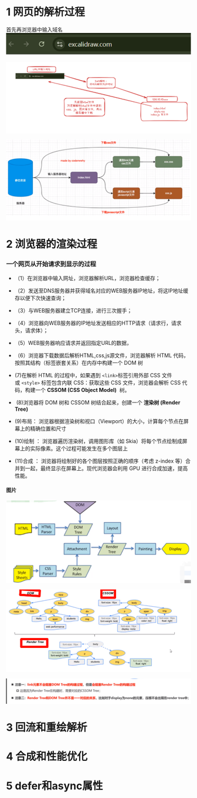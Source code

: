 # 1 网页的解析过程
首先再浏览器中输入域名
![this](../picture/02/1.png)


![this](../picture/02/2.png)

![this](../picture/02/3.png)



# 2 浏览器的渲染过程
### 一个网页从开始请求到显示的过程
- （1）在浏览器中输入网址，浏览器解析URL，浏览器检查缓存； 
- （2）发送至DNS服务器并获得域名对应的WEB服务器IP地址，将这IP地址缓存以便下次快速查询； 
- （3）与WEB服务器建立TCP连接，进行三次握手； 
- （4）浏览器向WEB服务器的IP地址发送相应的HTTP请求（请求行，请求头，请求体）； 
- （5）WEB服务器响应请求并返回指定URL的数据，
- （6）浏览器下载数据后解析HTML,css,js源文件，浏览器解析 HTML 代码，按照其结构（标签嵌套关系）在内存中构建一个 DOM 树
-  (7)在解析 HTML 的过程中，如果遇到 `<link>`标签引用外部 CSS 文件或 `<style>` 标签包含内联 CSS：获取这些 CSS 文件，浏览器会解析 CSS 代码，构建一个 **CSSOM (CSS Object Model)**  树。
-  (8)浏览器将 DOM 树和 CSSOM 树结合起来，创建一个 **渲染树 (Render Tree)** 

- (9)布局： 浏览器根据渲染树和视口（Viewport）的大小，计算每个节点在屏幕上的精确位置和尺寸


-   (10)绘制 ： 浏览器遍历渲染树，调用图形库（如 Skia）将每个节点绘制成屏幕上的实际像素。这个过程可能发生在多个图层上

-   (11)合成 ： 浏览器将绘制好的各个图层按照正确的顺序（考虑 z-index 等）合并到一起，最终显示在屏幕上。现代浏览器会利用 GPU 进行合成加速，提高性能。

#### 图片
![this](../picture/02/4.png)

![this](../picture/02/5.png)

![this](../picture/02/6.png)


# 3 回流和重绘解析



# 4 合成和性能优化

# 5 defer和async属性 